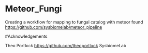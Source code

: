 # Meteor_Fungi
Creating a workflow for mapping to fungal catalog with meteor found https://github.com/sysbiomelab/meteor_pipeline

#Acknowledgements

Theo Portlock https://github.com/theoportlock
SysbiomeLab
